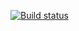 [![Build status](https://ci.appveyor.com/api/projects/status/juc6gg7b5bony3tc?svg=true)](https://ci.appveyor.com/project/Vito-jj/selenide-test)
